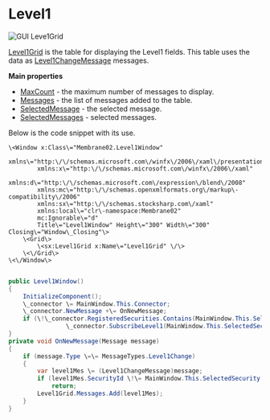 # Level1

![GUI Leve1Grid](~/images/GUI_Leve1Grid.png)

[Level1Grid](../api/StockSharp.Xaml.Level1Grid.html) is the table for displaying the Level1 fields. This table uses the data as [Level1ChangeMessage](../api/StockSharp.Messages.Level1ChangeMessage.html) messages. 

**Main properties**

- [MaxCount](../api/StockSharp.Xaml.Level1Grid.MaxCount.html) \- the maximum number of messages to display.
- [Messages](../api/StockSharp.Xaml.Level1Grid.Messages.html) \- the list of messages added to the table.
- [SelectedMessage](../api/StockSharp.Xaml.Level1Grid.SelectedMessage.html) \- the selected message.
- [SelectedMessages](../api/StockSharp.Xaml.Level1Grid.SelectedMessages.html) \- selected messages.

Below is the code snippet with its use. 

```xaml
\<Window x:Class\="Membrane02.Level1Window"
        xmlns\="http:\/\/schemas.microsoft.com\/winfx\/2006\/xaml\/presentation"
        xmlns:x\="http:\/\/schemas.microsoft.com\/winfx\/2006\/xaml"
        xmlns:d\="http:\/\/schemas.microsoft.com\/expression\/blend\/2008"
        xmlns:mc\="http:\/\/schemas.openxmlformats.org\/markup\-compatibility\/2006"
        xmlns:sx\="http:\/\/schemas.stocksharp.com\/xaml"
        xmlns:local\="clr\-namespace:Membrane02"
        mc:Ignorable\="d"
        Title\="Level1Window" Height\="300" Width\="300" Closing\="Window\_Closing"\>
    \<Grid\>
        \<sx:Level1Grid x:Name\="Level1Grid" \/\>
    \<\/Grid\>
\<\/Window\>
	  				
```
```cs
public Level1Window()
{
    InitializeComponent();
    \_connector \= MainWindow.This.Connector;
    \_connector.NewMessage +\= OnNewMessage;
    if (\!\_connector.RegisteredSecurities.Contains(MainWindow.This.SelectedSecurity))
                \_connector.SubscribeLevel1(MainWindow.This.SelectedSecurity);
}
private void OnNewMessage(Message message)
{
    if (message.Type \=\= MessageTypes.Level1Change)
    {
        var level1Mes \= (Level1ChangeMessage)message;
        if (level1Mes.SecurityId \!\= MainWindow.This.SelectedSecurity.ToSecurityId())
            return;
        Level1Grid.Messages.Add(level1Mes);
    }
}
              		
	  				
```
